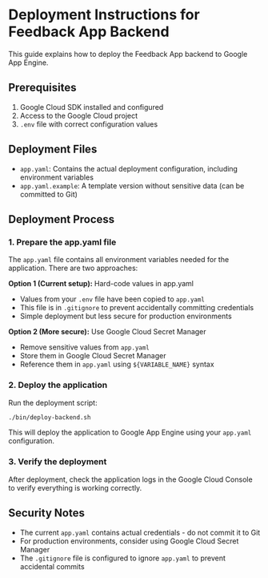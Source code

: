# Deployment Instructions for Feedback App Backend

This guide explains how to deploy the Feedback App backend to Google App Engine.

## Prerequisites

1. Google Cloud SDK installed and configured
2. Access to the Google Cloud project
3. `.env` file with correct configuration values

## Deployment Files

- `app.yaml`: Contains the actual deployment configuration, including environment variables
- `app.yaml.example`: A template version without sensitive data (can be committed to Git)

## Deployment Process

### 1. Prepare the app.yaml file

The `app.yaml` file contains all environment variables needed for the application. There are two approaches:

**Option 1 (Current setup):** Hard-code values in app.yaml
- Values from your `.env` file have been copied to `app.yaml`
- This file is in `.gitignore` to prevent accidentally committing credentials
- Simple deployment but less secure for production environments

**Option 2 (More secure):** Use Google Cloud Secret Manager
- Remove sensitive values from `app.yaml`
- Store them in Google Cloud Secret Manager
- Reference them in `app.yaml` using `${VARIABLE_NAME}` syntax

### 2. Deploy the application

Run the deployment script:

```bash
./bin/deploy-backend.sh
```

This will deploy the application to Google App Engine using your `app.yaml` configuration.

### 3. Verify the deployment

After deployment, check the application logs in the Google Cloud Console to verify everything is working correctly.

## Security Notes

- The current `app.yaml` contains actual credentials - do not commit it to Git
- For production environments, consider using Google Cloud Secret Manager
- The `.gitignore` file is configured to ignore `app.yaml` to prevent accidental commits
